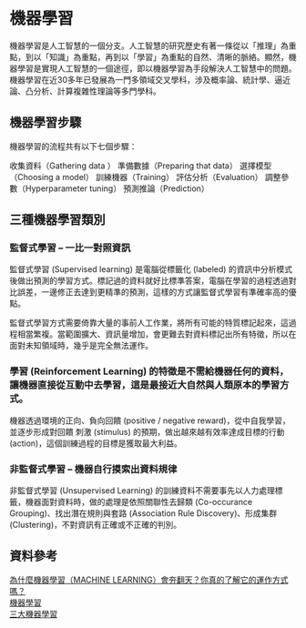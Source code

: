 # 機器學習
機器學習是人工智慧的一個分支。人工智慧的研究歷史有著一條從以「推理」為重點，到以「知識」為重點，再到以「學習」為重點的自然、清晰的脈絡。顯然，機器學習是實現人工智慧的一個途徑，即以機器學習為手段解決人工智慧中的問題。機器學習在近30多年已發展為一門多領域交叉學科，涉及概率論、統計學、逼近論、凸分析、計算複雜性理論等多門學科。

## 機器學習步驟
機器學習的流程共有以下七個步驟：

收集資料（Gathering data ）
準備數據（Preparing that data）
選擇模型（Choosing a model）
訓練機器（Training）
評估分析（Evaluation）
調整參數（Hyperparameter tuning）
預測推論（Prediction）

##  三種機器學習類別

### 監督式學習 – 一比一對照資訊
監督式學習 (Supervised learning) 是電腦從標籤化 (labeled) 的資訊中分析模式後做出預測的學習方式。標記過的資料就好比標準答案，電腦在學習的過程透過對比誤差，一邊修正去達到更精準的預測，這樣的方式讓監督式學習有準確率高的優點。

監督式學習方式需要倚靠大量的事前人工作業，將所有可能的特質標記起來，這過程相當繁複。當範圍擴大、資訊量增加，會更難去對資料標記出所有特徵，所以在面對未知領域時，幾乎是完全無法運作。

###  學習 (Reinforcement Learning) 的特徵是不需給機器任何的資料，讓機器直接從互動中去學習，這是最接近大自然與人類原本的學習方式。

機器透過環境的正向、負向回饋 (positive / negative reward)，從中自我學習，並逐步形成對回饋 刺激 (stimulus) 的預期，做出越來越有效率達成目標的行動 (action)，這個訓練過程的目標是獲取最大利益。

###  非監督式學習 – 機器自行摸索出資料規律
非監督式學習 (Unsupervised Learning) 的訓練資料不需要事先以人力處理標籤，機器面對資料時，做的處理是依照關聯性去歸類 (Co-occurance Grouping)、找出潛在規則與套路 (Association Rule Discovery)、形成集群 (Clustering)，不對資訊有正確或不正確的判別。

## 資料參考
[為什麼機器學習（MACHINE LEARNING）會夯翻天？你真的了解它的運作方式嗎？](https://www.mile.cloud/zh-hant/do-you-really-know-machine-learning/)   \
[機器學習](https://zh.wikipedia.org/wiki/%E6%9C%BA%E5%99%A8%E5%AD%A6%E4%B9%A0)  \
[三大機器學習](https://ai4dt.wordpress.com/2018/05/25/%E4%B8%89%E5%A4%A7%E9%A1%9E%E6%A9%9F%E5%99%A8%E5%AD%B8%E7%BF%92%EF%BC%9A%E7%9B%A3%E7%9D%A3%E5%BC%8F%E3%80%81%E5%BC%B7%E5%8C%96%E5%BC%8F%E3%80%81%E9%9D%9E%E7%9B%A3%E7%9D%A3%E5%BC%8F/)
